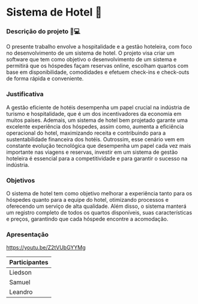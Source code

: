 

# Sistema de Hotel 🕋

### Descrição do projeto 📝💻
O presente trabalho envolve a hospitalidade e a gestão hoteleira, com foco no desenvolvimento de um sistema de hotel. O projeto visa criar um software que tem como objetivo o desenvolvimento de um sistema e permitirá que os hóspedes façam reservas online, escolham quartos com base em disponibilidade, comodidades e efetuem check-ins e check-outs de forma rápida e conveniente. 

### Justificativa

A gestão eficiente de hotéis desempenha um papel crucial na indústria de turismo e hospitalidade, que é um dos incentivadores da economia em muitos países. Ademais, um sistema de hotel bem projetado garante uma excelente experiência dos hóspedes, assim como, aumenta a eficiência operacional do hotel, maximizando receita e contribuindo para a sustentabilidade financeira dos hotéis. Outrossim, esse cenário vem em constante evolução tecnológica que desempenha um papel cada vez mais importante nas viagens e reservas, investir em um sistema de gestão hoteleira é essencial para a competitividade  e para garantir o sucesso na indústria.

### Objetivos

O sistema de hotel tem como objetivo melhorar a experiência tanto para os hóspedes quanto para a equipe do hotel, otimizando processos e oferecendo um serviço de alta qualidade. Além disso, o sistema manterá um registro completo de todos os quartos disponíveis, suas características e preços, garantindo que cada hóspede encontre a acomodação.


### Apresentação

https://youtu.be/Z2tVUbGYYMg

| Participantes       |
|---------------------|
| Liedson             |
| Samuel              |
| Leandro             |
